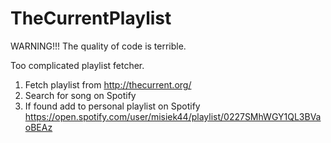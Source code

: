 # TheCurrentPlaylist

WARNING!!!
The quality of code is terrible.

Too complicated playlist fetcher. 

1. Fetch playlist from http://thecurrent.org/
2. Search for song on Spotify
3. If found add to personal playlist on Spotify https://open.spotify.com/user/misiek44/playlist/0227SMhWGY1QL3BVaoBEAz
